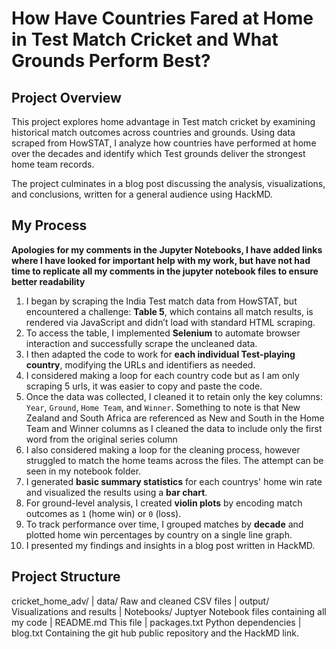 # How Have Countries Fared at Home in Test Match Cricket and What Grounds Perform Best?

## Project Overview

This project explores home advantage in Test match cricket by examining historical match outcomes across countries and grounds. Using data scraped from HowSTAT, I analyze how countries have performed at home over the decades and identify which Test grounds deliver the strongest home team records.

The project culminates in a blog post discussing the analysis, visualizations, and conclusions, written for a general audience using HackMD.

## My Process

**Apologies for my comments in the Jupyter Notebooks, I have added links where I have looked for important help with my work, but have not had time to replicate all my comments in the jupyter notebook files to ensure better readability**

1. I began by scraping the India Test match data from HowSTAT, but encountered a challenge: **Table 5**, which contains all match results, is rendered via JavaScript and didn’t load with standard HTML scraping.
2. To access the table, I implemented **Selenium** to automate browser interaction and successfully scrape the uncleaned data.
3. I then adapted the code to work for **each individual Test-playing country**, modifying the URLs and identifiers as needed.
4. I considered making a loop for each country code but as I am only scraping 5 urls, it was easier to copy and paste the code.
5. Once the data was collected, I cleaned it to retain only the key columns: `Year`, `Ground`, `Home Team`, and `Winner`. Something to note is that New Zealand and South Africa are referenced as New and South in the Home Team and Winner columns as I cleaned the data to include only the first word from the original series column
6. I also considered making a loop for the cleaning process, however struggled to match the home teams across the files. The attempt can be seen in my notebook folder.
7. I generated **basic summary statistics** for each countrys' home win rate and visualized the results using a **bar chart**.
8. For ground-level analysis, I created **violin plots** by encoding match outcomes as `1` (home win) or `0` (loss).
9. To track performance over time, I grouped matches by **decade** and plotted home win percentages by country on a single line graph.
10. I presented my findings and insights in a blog post written in HackMD.

## Project Structure

cricket_home_adv/ | data/ Raw and cleaned CSV files | output/ Visualizations and results | Notebooks/ Juptyer Notebook files containing all my code | README.md This file | packages.txt Python dependencies | blog.txt Containing the git hub public repository and the HackMD link.